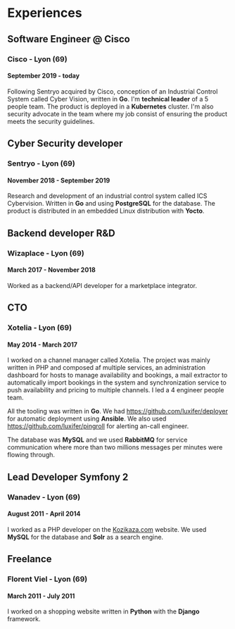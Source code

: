 # Experiences

## Software Engineer @ Cisco

### Cisco - Lyon (69)

#### September 2019 - today

Following Sentryo acquired by Cisco, conception of an Industrial Control System called Cyber Vision, written in **Go**. I'm **technical leader** of a 5 people team. The product is deployed in a **Kubernetes** cluster. I'm also security advocate in the team where my job consist of ensuring the product meets the security guidelines.

## Cyber Security developer

### Sentryo - Lyon (69)

#### November 2018 - September 2019

Research and development of an industrial control system called ICS Cybervision. Written in **Go** and using **PostgreSQL** for the database. The product is distributed in an embedded Linux distribution with **Yocto**.

## Backend developer R&D

### Wizaplace - Lyon (69)

#### March 2017 - November 2018

Worked as a backend/API developer for a marketplace integrator.

## CTO

### Xotelia - Lyon (69)

#### May 2014 - March 2017

I worked on a channel manager called Xotelia. The project was mainly written in PHP and composed af multiple services, an administration dashboard for hosts to manage availability and bookings, a mail extractor to automatically import bookings in the system and synchronization service to push availability and pricing to multiple channels. I led a 4 engineer people team.

All the tooling was written in **Go**. We had https://github.com/luxifer/deployer for automatic deployment using **Ansible**. We also used https://github.com/luxifer/pingroll for alerting an-call engineer.

The database was **MySQL** and we used **RabbitMQ** for service communication where more than two millions messages per minutes were flowing through.

## Lead Developer Symfony 2

### Wanadev - Lyon (69)

#### August 2011 - April 2014

I worked as a PHP developer on the [Kozikaza.com](http://www.kozikaza.com) website. We used **MySQL** for the database and **Solr** as a search engine.

## Freelance

### Florent Viel - Lyon (69)

#### March 2011 - July 2011

I worked on a shopping website written in **Python** with the **Django** framework.
